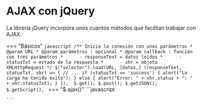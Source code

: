 # AJAX con jQuery

La librería jQuery incorpora unos cuantos métodos que facilitan trabajar con AJAX.

=== "Básicos"
    ```javascript
    /** Inicia la conexión con unos parámetros
     * @param URL
     * @param parámetros : opcional
     * @param callback : función con tres parámetros
     *      - responseText = datos leídos
     *      - statusTxt = estado de la respuesta
     *      - xhr = objeto XMLHttpRequest
     */
    $("selector").load(URL, [datos,] (responseText, statusTxt, xhr) => {
        // ...
        if (statusTxt == 'success') {
            alert("La carga ha tenido éxito");
        } else {
            alert("Error: " + xhr.status + ": " + xhr.statusTxt);
        }
    }); 
    $.get();
    $.post();
    $.getJSON();
    $.getScript(),
    ```
=== "$.ajax()"
    ```javascript
    
    ```

